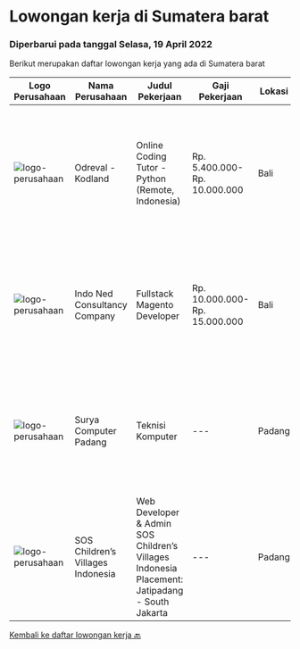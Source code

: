 
  # Lowongan kerja di Sumatera barat

  ### Diperbarui pada tanggal Selasa, 19 April 2022

  Berikut merupakan daftar lowongan kerja yang ada di Sumatera barat

  |Logo Perusahaan | Nama Perusahaan | Judul Pekerjaan | Gaji Pekerjaan | Lokasi | Deskripsi | Tanggal diunggah | Pranala |
  | -------------- | --------------- | --------------- | --------- | --------- | -------------- | ------- | ----------- |
  |![logo-perusahaan](https://image-service-cdn.seek.com.au/4f8967a481e79165e4bd3645db3156706ef190b8/ee4dce1061f3f616224767ad58cb2fc751b8d2dc)|Odreval - Kodland|Online Coding Tutor - Python (Remote, Indonesia)|Rp. 5.400.000-Rp. 10.000.000|Bali|Kodland adalah international coding school yang mendidik anak usia 7-17 tahun. Kami adalah perusahaan start-up yang berpengalaman dan terus berkembang...|Rabu, 13 April 2022|https://www.jobstreet.co.id/id/job/online-coding-tutor-python-remote-indonesia-4915076/origin/my?token=0~a5dd6d7d-d5df-4101-89c0-e15903ecf2d5&sectionRank=1&jobId=jobstreet-my-job-4915076|
|![logo-perusahaan](https://image-service-cdn.seek.com.au/52e07e163b695c48150a669984b7a247186ea762/ee4dce1061f3f616224767ad58cb2fc751b8d2dc)|Indo Ned Consultancy Company|Fullstack Magento Developer|Rp. 10.000.000-Rp. 15.000.000|Bali|Note: This job is not at IndoNed. You will be working for a Dutch company called U Digital (U B.V.) in Indonesia. U Digital is responsible for the...|Sabtu, 09 April 2022|https://www.jobstreet.co.id/id/job/fullstack-magento-developer-3834084?token=0~a5dd6d7d-d5df-4101-89c0-e15903ecf2d5&sectionRank=2&jobId=jobstreet-id-job-3834084|
|![logo-perusahaan](https://i.ibb.co/sqvTCh9/112815900-stock-vector-no-image-available-icon-flat-vector.webp)|Surya Computer Padang|Teknisi Komputer|---|Padang|Kualifikasi : Lulusan SMA/SMK Bisa mengoperasikan komputer Tidak terikat kerja dengan pihak lain Dokumen : Surat lamaran &amp; CV KTP, KK, dan ijazah...|Rabu, 06 April 2022|https://www.jobstreet.co.id/id/job/teknisi-komputer-3846976?token=0~a5dd6d7d-d5df-4101-89c0-e15903ecf2d5&sectionRank=3&jobId=jobstreet-id-job-3846976|
|![logo-perusahaan](https://i.ibb.co/sqvTCh9/112815900-stock-vector-no-image-available-icon-flat-vector.webp)|SOS Children’s Villages Indonesia|Web Developer & Admin SOS Children’s Villages Indonesia Placement: Jatipadang - South Jakarta|---|Padang|The main aim is to maintain the website and develop a user-friendly system to increase public recognition and awareness with the overall goal to...|Senin, 18 April 2022|https://www.jobstreet.co.id/id/job/web-developer-admin-sos-children%E2%80%99s-villages-indonesia-placement%3A-jatipadang-south-jakarta-1031072195?token=0~a5dd6d7d-d5df-4101-89c0-e15903ecf2d5&sectionRank=4&jobId=jobstreet-id-job-1031072195|


  [Kembali ke daftar lowongan kerja 🔙](../README.md#daftar-lowongan-kerja)
  